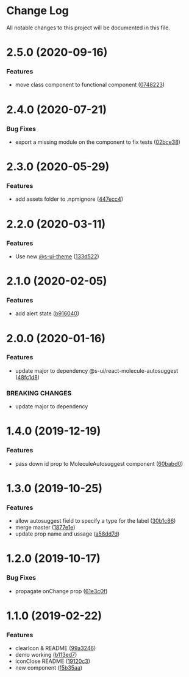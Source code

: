 # Change Log

All notable changes to this project will be documented in this file.

# 2.5.0 (2020-09-16)


### Features

* move class component to functional component ([0748223](https://github.com/SUI-Components/sui-components/commit/0748223f73ed816d30912038893ae5d997a1d29c))



# 2.4.0 (2020-07-21)


### Bug Fixes

* export a missing module on the component to fix tests ([02bce38](https://github.com/SUI-Components/sui-components/commit/02bce38d6a6f5f4b7a6e1680390af8e2a4de8e39))



# 2.3.0 (2020-05-29)


### Features

* add assets folder to .npmignore ([447ecc4](https://github.com/SUI-Components/sui-components/commit/447ecc4af9554d528ab7a15196fa24991b234cea))



# 2.2.0 (2020-03-11)


### Features

* Use new [@s-ui-theme](https://github.com/s-ui-theme) ([133d522](https://github.com/SUI-Components/sui-components/commit/133d52237cb63ed81db3eda60e7f2c14f2c8a070))



# 2.1.0 (2020-02-05)


### Features

* add alert state ([b916040](https://github.com/SUI-Components/sui-components/commit/b916040ec4b5fd0079b31e59e508b513a94b7420))



# 2.0.0 (2020-01-16)


### Features

* update major to dependency @s-ui/react-molecule-autosuggest ([48fc1d8](https://github.com/SUI-Components/sui-components/commit/48fc1d89cb2d1db5cbee5b9df7a5183c35e6635f))


### BREAKING CHANGES

* update major to dependency



# 1.4.0 (2019-12-19)


### Features

* pass down id prop to MoleculeAutosuggest component ([60babd0](https://github.com/SUI-Components/sui-components/commit/60babd0cb3fd8ef9d8ad48dec4f144de65237715))



# 1.3.0 (2019-10-25)


### Features

* allow autosuggest field to specify a type for the label ([30b1c86](https://github.com/SUI-Components/sui-components/commit/30b1c861db94b72f4828f7dd90c55c5fab49f99a))
* merge master ([1877e1e](https://github.com/SUI-Components/sui-components/commit/1877e1ece55b4443a98c7d64e4e1588e8f0dc011))
* update prop name and ussage ([a58dd7d](https://github.com/SUI-Components/sui-components/commit/a58dd7d8068dfccc02506b7e0b1bc5f159b8679f))



# 1.2.0 (2019-10-17)


### Bug Fixes

* propagate onChange prop ([61e3c0f](https://github.com/SUI-Components/sui-components/commit/61e3c0f53b4a5c95713c6565010a140a8d74884f))



# 1.1.0 (2019-02-22)


### Features

* clearIcon & README ([99a3246](https://github.com/SUI-Components/sui-components/commit/99a3246144fc1368848bc79d9d85f0abcb3feb68))
* demo working ([b113ed7](https://github.com/SUI-Components/sui-components/commit/b113ed77a14538deb19406d499efcda72c95b2fb))
* iconClose README ([19120c3](https://github.com/SUI-Components/sui-components/commit/19120c3703af72bce41e0503f9e1aa591525fca3))
* new component ([f5b35aa](https://github.com/SUI-Components/sui-components/commit/f5b35aa47697abf96e512e64e79e280f44fec6de))



